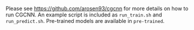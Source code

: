 Please see https://github.com/arosen93/cgcnn for more details on how to run CGCNN. An example script is included as `run_train.sh` and `run_predict.sh`. Pre-trained models are available in `pre-trained`.
